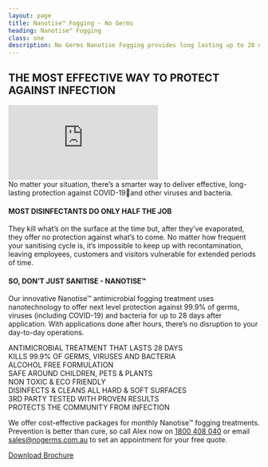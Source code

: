 ```yaml
---
layout: page
title: Nanotise™ Fogging - No Germs
heading: Nanotise™ Fogging
class: one
description: No Germs Nanotise Fogging provides long lasting up to 28 day protection for your home or office.
---
```


<div class="commercial container pt-80 pb-60">
  <div class="row">
      <div class="col-md-12">
          <div class="service-details mb-30 site-heading">
              <h2>THE MOST EFFECTIVE WAY TO PROTECT AGAINST INFECTION</h2>
          </div>
      </div>
  </div>
  <div class="row">
      <div class="embed-responsive embed-responsive-16by9">
          <iframe class="embed-responsive-item" src="https://www.youtube.com/embed/v0GOhD_GX9s" title="No Germs Nanotise" frameborder="0" allow="accelerometer; autoplay; clipboard-write; encrypted-media; gyroscope; picture-in-picture" allowfullscreen></iframe>
      </div>
  </div>
  <div class="row pb-20">
    <div class="col-lg-12">
    No matter your situation, there’s a smarter way to deliver effective, long-lasting protection against COVID-19and other viruses and bacteria.
    </div>
  </div>
  <div class="row">
    <div class="col-xl-6 col-lg-6 col-sm-12">
      <div class="service-details mb-40 site-heading">
        <h4>MOST DISINFECTANTS DO ONLY HALF THE JOB</h4>
        <p>They kill what’s on the surface at the time but, after they’ve evaporated, they offer no  protection against what’s to come. No matter  how frequent your sanitising cycle is, it’s  impossible to keep up with recontamination,  leaving employees, customers and visitors vulnerable for extended periods of time.</p>
        <h4>SO, DON’T JUST SANITISE - NANOTISE™</h4>
        <p>Our innovative Nanotise™ antimicrobial fogging treatment uses nanotechnology to offer next level protection against 99.9% of germs, viruses (including COVID-19) and bacteria for up to 28 days after application.  With applications done after hours, there’s no disruption to your day-to-day operations.</p>
      </div>
    </div>
    <div class="col-xl-6 col-lg-6 col-sm-12">
      <div class="row">
        <div class="col-6 col-sm-6 bg-lightgreen">
          <div class="row">
            <div id="featurebox" class="col-4">
              <img src="/assets/img/icons/calendar.png" class="img-fluid" alt="">
            </div>
            <div id="featurebox" class="col-8">
              ANTIMICROBIAL TREATMENT THAT LASTS 28 DAYS
            </div>
          </div> <!-- row -->
        </div>
        <div class="col-6 col-sm-6 bg-lightgreen">
          <div class="row">
            <div id="featurebox" class="col-4 col-sm-4 col-xs-4">
              <img src="/assets/img/icons/germs.png" class="img-fluid" alt="">
            </div>
            <div id="featurebox" class="col-8 col-sm-8 col-xs-8">
              KILLS 99.9% OF GERMS, VIRUSES AND BACTERIA
            </div>
          </div> <!-- row -->
        </div>
        <div class="col-6 col-sm-6 bg-lightgreen">
          <div class="row">
            <div id="featurebox" class="col-4 col-sm-4 col-xs-4">
              <img src="/assets/img/icons/bottle.png" class="img-fluid" alt="">
            </div>
            <div id="featurebox" class="col-8 col-sm-8 col-xs-8">
              ALCOHOL FREE FORMULATION
            </div>
          </div> <!-- row -->
        </div>
        <div class="col-6 col-sm-6 bg-lightgreen">
          <div class="row">
            <div id="featurebox" class="col-4 col-sm-4 col-xs-4">
              <img src="/assets/img/icons/family.png" class="img-fluid" alt="">
            </div>
            <div id="featurebox" class="col-8 col-sm-8 col-xs-8">
              SAFE AROUND CHILDREN, PETS & PLANTS
            </div>
          </div> <!-- row -->
        </div>
        <div class="col-6 col-sm-6 bg-lightgreen">
          <div class="row">
            <div id="featurebox" class="col-4 col-sm-4 col-xs-4">
                <img src="/assets/img/icons/leaf.png" class="img-fluid" alt="">
            </div>
            <div id="featurebox" class="col-8 col-sm-8 col-xs-8">
                NON TOXIC & ECO FRIENDLY
            </div>
          </div> <!-- row -->
        </div>
        <div class="col-6 col-sm-6 bg-lightgreen">
          <div class="row">
            <div id="featurebox" class="col-4 col-sm-4 col-xs-4">
                <img src="/assets/img/icons/lounge.png" class="img-fluid" alt="">
            </div>
            <div id="featurebox" class="col-8 col-sm-8 col-xs-8">
                DISINFECTS & CLEANS ALL HARD & SOFT SURFACES
            </div>
          </div> <!-- row -->
        </div>
        <div class="col-6 col-sm-6 bg-lightgreen">
          <div class="row">
            <div id="featurebox" class="col-4 col-sm-4 col-xs-4">
              <img src="/assets/img/icons/dropper.png" class="img-fluid" alt="">
            </div>
            <div id="featurebox" class="col-8 col-sm-8 col-xs-8">
              3RD PARTY TESTED WITH PROVEN RESULTS
            </div>
          </div> <!-- row -->
        </div>
        <div class="col-6 col-sm-6 bg-lightgreen">
          <div class="row">
            <div id="featurebox" class="col-4 col-sm-4 col-xs-4">
              <img src="/assets/img/icons/hand.png" class="img-fluid" alt="">
            </div>
            <div id="featurebox" class="col-8 col-sm-8 col-xs-8">
              PROTECTS THE COMMUNITY FROM INFECTION
            </div>
          </div> <!-- row -->
        </div>
      </div><!-- row -->
      <div class="row pt-20">
        <div class="col-12 promo">
          <p>We offer cost-effective packages for  monthly Nanotise™ fogging treatments. Prevention is better than cure, so call  Alex now on <a href="#" class="">1800 408 040</a> or email <a href="mailto:sales@nogerms.com.au?subject=Quote Request" class="">sales@nogerms.com.au</a> to set an appointment for your free quote.</p>
        </div>
      </div>
      <div class="row">
        <div class="col-12">
          <a href="/assets/pdf/NoGermsBrochure_Sep21.pdf" class="btn">Download Brochure</a>
        </div>
      </div>
    </div>
  </div>
